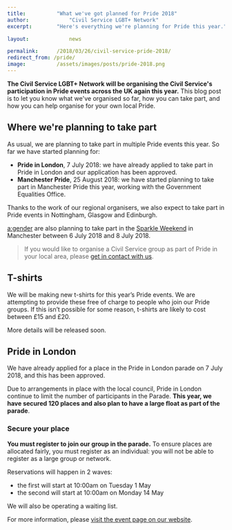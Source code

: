 ```yaml
---
title: 			"What we've got planned for Pride 2018"
author: 			"Civil Service LGBT+ Network"
excerpt: 		"Here's everything we're planning for Pride this year."

layout: 			news

permalink: 		/2018/03/26/civil-service-pride-2018/
redirect_from: /pride/
image: 			/assets/images/posts/pride-2018.png
---
```


**The Civil Service LGBT+ Network will be organising the Civil Service's participation in Pride events across the UK again this year.** This blog post is to let you know what we've organised so far, how you can take part, and how you can help organise for your own local Pride.

## Where we're planning to take part

As usual, we are planning to take part in multiple Pride events this year. So far we have started planning for:

- **Pride in London**, 7 July 2018: we have already applied to take part in Pride in London and our application has been approved.
- **Manchester Pride**, 25 August 2018: we have started planning to take part in Manchester Pride this year, working with the Government Equalities Office.

Thanks to the work of our regional organisers, we also expect to take part in Pride events in Nottingham, Glasgow and Edinburgh.

[a:gender](http://www.agender.org.uk) are also planning to take part in the [Sparkle Weekend](https://www.sparkle.org.uk/sparkle-in-the-park) in Manchester between 6 July 2018 and 8 July 2018.

> If you would like to organise a Civil Service group as part of Pride in your local area, please [get in contact with us](/about/contact-us/).

## T-shirts

We will be making new t-shirts for this year’s Pride events. We are attempting to provide these free of charge to people who join our Pride groups. If this isn’t possible for some reason, t-shirts are likely to cost between £15 and £20.

More details will be released soon.

## Pride in London

We have already applied for a place in the Pride in London parade on 7 July 2018, and this has been approved.

Due to arrangements in place with the local council, Pride in London continue to limit the number of participants in the Parade. **This year, we have secured 120 places and also plan to have a large float as part of the parade**.

### Secure your place

**You must register to join our group in the parade.** To ensure places are allocated fairly, you must register as an individual: you will not be able to register as a large group or network.

Reservations will happen in 2 waves:

- the first will start at 10:00am on Tuesday 1 May
- the second will start at 10:00am on Monday 14 May

We will also be operating a waiting list. 

For more information, please [visit the event page on our website](/event/2018/07/07/pride-in-london/).



